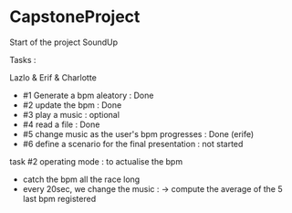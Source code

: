 # CapstoneProject

Start of the project SoundUp

Tasks : 

Lazlo & Erif & Charlotte
- #1 Generate a bpm aleatory : Done
- #2 update the bpm : Done
- #3 play a music : optional 
- #4 read a file : Done
- #5 change music as the user's bpm progresses : Done (erife)
- #6 define a scenario for the final presentation : not started


task #2 operating mode : to actualise the bpm 
- catch the bpm all the race long
- every 20sec, we change the music : 
    -> compute the average of the 5 last bpm registered 
   

